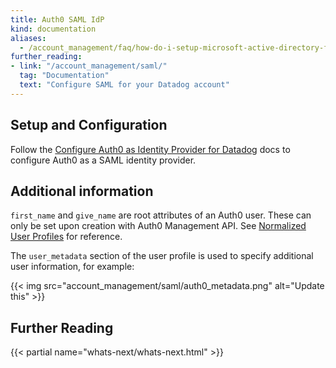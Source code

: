 ```yaml
---
title: Auth0 SAML IdP
kind: documentation
aliases:
  - /account_management/faq/how-do-i-setup-microsoft-active-directory-federation-services-as-a-saml-idp/
further_reading:
- link: "/account_management/saml/"
  tag: "Documentation"
  text: "Configure SAML for your Datadog account"
---
```


## Setup and Configuration

Follow the [Configure Auth0 as Identity Provider for Datadog][1] docs to configure Auth0 as a SAML identity provider.

## Additional information

`first_name` and `give_name` are root attributes of an Auth0 user. These can only be set upon creation with Auth0 Management API. See [Normalized User Profiles][2] for reference.

The `user_metadata` section of the user profile is used to specify additional user information, for example:

{{< img src="account_management/saml/auth0_metadata.png" alt="Update this" >}}

## Further Reading

{{< partial name="whats-next/whats-next.html" >}}

[1]: https://auth0.com/docs/protocols/saml-protocol/saml-configuration-options/configure-auth0-as-identity-provider-for-datadog
[2]: https://auth0.com/docs/users/normalized/auth0#normalized-user-profile-schema
